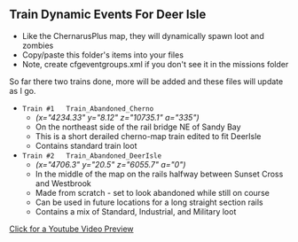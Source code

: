 ## Train Dynamic Events For Deer Isle
* Like the ChernarusPlus map, they will dynamically spawn loot and zombies
* Copy/paste this folder's items into your files
* Note, create cfgeventgroups.xml if you don't see it in the missions folder


So far there two trains done, more will be added and these files will update as I go.

* `Train #1   Train_Abandoned_Cherno`
  * _(x="4234.33" y="8.12" z="10735.1" a="335")_
  * On the northeast side of the rail bridge NE of Sandy Bay 
  * This is a short derailed cherno-map train edited to fit DeerIsle
  * Contains standard train loot
* `Train #2   Train_Abandoned_DeerIsle`
  * _(x="4706.3" y="20.5" z="6055.7" a="0")_
  * In the middle of the map on the rails halfway between Sunset Cross and Westbrook
  * Made from scratch - set to look abandoned while still on course 
  * Can be used in future locations for a long straight section rails
  * Contains a mix of Standard, Industrial, and Military loot 
  
 [Click for a Youtube Video Preview](https://youtu.be/kV_n8Wl58bk)
 